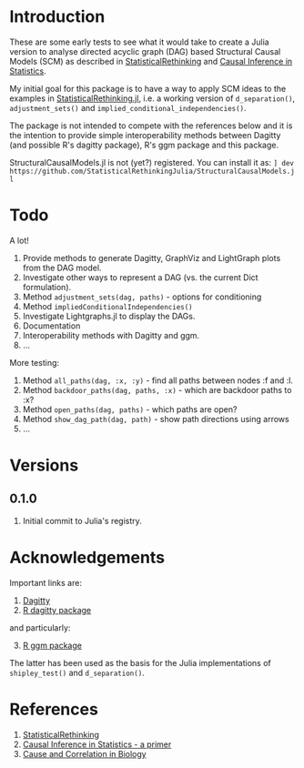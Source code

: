 # Introduction

These are some early tests to see what it would take to create a Julia version to analyse directed acyclic graph (DAG) based Structural Causal Models (SCM) as described in [StatisticalRethinking](https://xcelab.net/rm/statistical-rethinking/) and [Causal Inference in Statistics](http://bcs.wiley.com/he-bcs/Books?action=index&bcsId=10288&itemId=1119186846).

My initial goal for this package is to have a way to apply SCM ideas to the examples in [StatisticalRethinking.jl](https://github.com/StatisticalRethinkingJulia), i.e. a working version of `d_separation()`, `adjustment_sets()` and `implied_conditional_independencies()`.

The package is not intended to compete with the references below and it is the intention to provide simple interoperability methods between Dagitty (and possible R's dagitty package), R's ggm package and this package.

StructuralCausalModels.jl is not (yet?) registered. You can install it as:
`] dev https://github.com/StatisticalRethinkingJulia/StructuralCausalModels.jl`

# Todo

A lot!

1. Provide methods to generate Dagitty, GraphViz and LightGraph plots from the DAG model.
2. Investigate other ways to represent a DAG (vs. the current Dict formulation).
3. Method `adjustment_sets(dag, paths)` - options for conditioning
4. Method `impliedConditionalIndependencies()`
5. Investigate Lightgraphs.jl to display the DAGs.
6. Documentation
7. Interoperability methods with Dagitty and ggm.
8. ...

More testing:

1. Method `all_paths(dag, :x, :y)` - find all paths between nodes :f and :l.
2. Method `backdoor_paths(dag, paths, :x)` - which are backdoor paths to :x?
3. Method `open_paths(dag, paths)` - which paths are open?
4. Method `show_dag_path(dag, path)` - show path directions using arrows
6. ...

# Versions

## 0.1.0

1. Initial commit to Julia's registry.


# Acknowledgements

Important links are:

1. [Dagitty](http://www.dagitty.net/)
2. [R dagitty package](https://cran.r-project.org/web/packages/dagitty/index.html)

and particularly:

3. [R ggm package](https://cran.r-project.org/web/packages/ggm/index.html)

The latter has been used as the basis for the Julia implementations of `shipley_test()` and `d_separation()`.

# References

1. [StatisticalRethinking](https://xcelab.net/rm/statistical-rethinking/)
2. [Causal Inference in Statistics - a primer](https://www.wiley.com/en-us/Causal+Inference+in+Statistics%3A+A+Primer-p-9781119186847)
3. [Cause and Correlation in Biology](https://www.cambridge.org/core/books/cause-and-correlation-in-biology/247799189B31939D24BC0F61FD59E9BB#)
